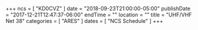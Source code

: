 +++
ncs = [ "KD0CVZ" ]
date = "2018-09-23T21:00:00-05:00"
publishDate = "2017-12-21T12:47:37-06:00"
endTime = ""
location = ""
title = "UHF/VHF Net 38"
categories = [ "ARES" ]
dates = [ "NCS Schedule" ]
+++
